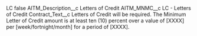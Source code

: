 <?xml version="1.0" encoding="UTF-8"?>
<CustomMetadata xmlns="http://soap.sforce.com/2006/04/metadata" xmlns:xsi="http://www.w3.org/2001/XMLSchema-instance" xmlns:xsd="http://www.w3.org/2001/XMLSchema">
    <label>LC</label>
    <protected>false</protected>
    <values>
        <field>AITM_Description__c</field>
        <value xsi:type="xsd:string">Letters of Credit</value>
    </values>
    <values>
        <field>AITM_MNMC__c</field>
        <value xsi:type="xsd:string">LC - Letters of Credit</value>
    </values>
    <values>
        <field>Contract_Text__c</field>
        <value xsi:type="xsd:string">Letters of Credit will be required. The Minimum Letter of Credit amount is at least ten (10) percent over a value of [XXXX] per [week/fortnight/month] for a period of [XXXX].</value>
    </values>
</CustomMetadata>

